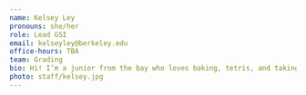 ```yaml
---
name: Kelsey Ley
pronouns: she/her
role: Lead GSI
email: kelseyley@berkeley.edu
office-hours: TBA
team: Grading
bio: Hi! I’m a junior from the bay who loves baking, tetris, and taking sub-par pictures of food. 
photo: staff/kelsey.jpg
---
```

